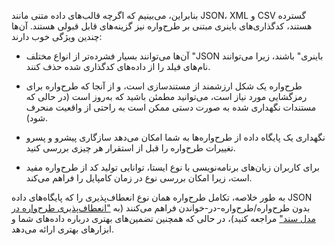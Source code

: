 بنابراین، می‌بینیم که اگرچه قالب‌های داده متنی مانند JSON، XML و CSV گسترده هستند، کدگذاری‌های باینری مبتنی بر طرح‌واره نیز گزینه‌های قابل قبولی هستند. آن‌ها چندین ویژگی خوب دارند:

* آن‌ها می‌توانند بسیار فشرده‌تر از انواع مختلف "JSON باینری" باشند، زیرا می‌توانند نام‌های فیلد را از داده‌های کدگذاری شده حذف کنند.

* طرح‌واره یک شکل ارزشمند از مستندسازی است، و از آنجا که طرح‌واره برای رمزگشایی مورد نیاز است، می‌توانید مطمئن باشید که به‌روز است (در حالی که مستندات نگهداری شده به صورت دستی ممکن است به راحتی از واقعیت منحرف شود).

* نگهداری یک پایگاه داده از طرح‌واره‌ها به شما امکان می‌دهد سازگاری پیشرو و پسرو تغییرات طرح‌واره را قبل از استقرار هر چیزی بررسی کنید.

* برای کاربران زبان‌های برنامه‌نویسی با نوع ایستا، توانایی تولید کد از طرح‌واره مفید است، زیرا امکان بررسی نوع در زمان کامپایل را فراهم می‌کند.

به طور خلاصه، تکامل طرح‌واره همان نوع انعطاف‌پذیری را که پایگاه‌های داده JSON بدون طرح‌واره/طرح‌واره-در-خواندن فراهم می‌کنند (به ["انعطاف‌پذیری طرح‌واره در مدل سند"](ch02.html#sec_datamodels_schema_flexibility) مراجعه کنید)، در حالی که همچنین تضمین‌های بهتری درباره داده‌های شما و ابزارهای بهتری ارائه می‌دهد.
